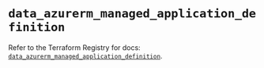 # `data_azurerm_managed_application_definition`

Refer to the Terraform Registry for docs: [`data_azurerm_managed_application_definition`](https://registry.terraform.io/providers/hashicorp/azurerm/4.16.0/docs/data-sources/managed_application_definition).

